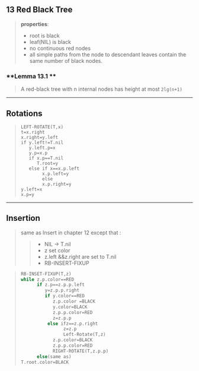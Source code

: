 ## 13 Red  Black Tree

> **properties**:
>
> - root is black
> - leaf(NIL) is black
> - no continuous red nodes
> - all simple paths from the node to descendant leaves contain the same number of black nodes.

### **Lemma 13.1 **

> A red-black tree with n internal nodes has height at most `2lg(n+1)`



***



## Rotations

> ```
> LEFT-ROTATE(T,x)
> t=x.right
> x.right=y.left
> if y.left!=T.nil
>    y.left.p=x
>    y.p=x.p
>    if x.p==T.nil
>       T.root=y
>    else if x==x.p.left
>         x.p.left=y
>         else
>         x.p.right=y
> y.left=x
> x.p=y
> ```



***

## Insertion
> same as Insert in chapter 12 except that :
> > - NIL -> T.nil
> > - z set color
> > - z.left &&z.right are set to T.nil
> > - RB-INSERT-FIXUP

> ```c++
> RB-INSET-FIXUP(T,z)
> while z.p.color==RED
>       if z.p==z.p.p.left
>          y=z.p.p.right
>          if y.color==RED
>             z.p.color =BLACK
>             y.color=BLACK
>             z.p.p.color=RED
>             z=z.p.p
>           else ifz==z.p.right
>                 z=z.p
>                 Left-Rotate(T,z)
>             z.p.color=BLACK
>             z.p.p.color=RED
>             RIGHT-ROTATE(T,z.p.p)
>       else(same as)
> T.root.color=BLACK
> ```
>
> 